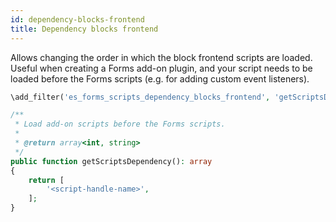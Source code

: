 ```yaml
---
id: dependency-blocks-frontend
title: Dependency blocks frontend
---
```


Allows changing the order in which the block frontend scripts are loaded. Useful when creating a Forms add-on plugin, and your script needs to be loaded before the Forms scripts (e.g. for adding custom event listeners).

```php
\add_filter('es_forms_scripts_dependency_blocks_frontend', 'getScriptsDependency');

/**
 * Load add-on scripts before the Forms scripts.
 *
 * @return array<int, string>
 */
public function getScriptsDependency(): array
{
	return [
		'<script-handle-name>',
	];
}
```
